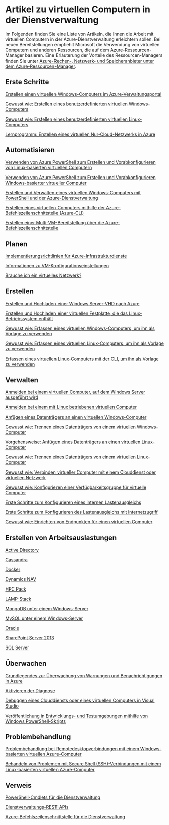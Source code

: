 <properties
	pageTitle="Artikel zu virtuellen Computern in der Dienstverwaltung | Microsoft Azure"
	description="Listet die Artikel zum Erstellen und Verwalten von virtuellen Computern in der Azure-Dienstverwaltung auf."
	services="virtual-machines"
	documentationCenter=""
	authors="dlepow"
	manager="timlt"
	editor=""
	tags="azure-service-management"/>

<tags
	ms.service="virtual-machines"
	ms.devlang="na"
	ms.topic="article"
	ms.tgt_pltfrm="vm-multiple"
	ms.workload="infrastructure-services"
	ms.date="06/30/2015"
	ms.author="danlep"/>

# Artikel zu virtuellen Computern in der Dienstverwaltung
Im Folgenden finden Sie eine Liste von Artikeln, die Ihnen die Arbeit mit virtuellen Computern in der Azure-Dienstverwaltung erleichtern sollen. Bei neuen Bereitstellungen empfiehlt Microsoft die Verwendung von virtuellen Computern und anderen Ressourcen, die auf dem Azure-Ressourcen-Manager basieren. Eine Erläuterung der Vorteile des Ressourcen-Managers finden Sie unter [Azure-Rechen-, Netzwerk- und Speicheranbieter unter dem Azure-Ressourcen-Manager](virtual-machines-azurerm-versus-azuresm.md).

## Erste Schritte

[Erstellen einen virtuellen Windows-Computers im Azure-Verwaltungsportal](virtual-machines-windows-tutorial-classic-portal.md)

[Gewusst wie: Erstellen eines benutzerdefinierten virtuellen Windows-Computers](virtual-machines-windows-create-custom.md)

[Gewusst wie: Erstellen eines benutzerdefinierten virtuellen Linux-Computers](virtual-machines-linux-create-custom.md)

[Lernprogramm: Erstellen eines virtuellen Nur-Cloud-Netzwerks in Azure](create-virtual-network.md)

## Automatisieren

[Verwenden von Azure PowerShell zum Erstellen und Vorabkonfigurieren von Linux-basierten virtuellen Computern](virtual-machines-ps-create-preconfigure-linux-vms.md)

[Verwenden von Azure PowerShell zum Erstellen und Vorabkonfigurieren Windows-basierter virtueller Computer](virtual-machines-ps-create-preconfigure-windows-vms.md)

[Erstellen und Verwalten eines virtuellen Windows-Computers mit PowerShell und der Azure-Dienstverwaltung](virtual-machines-create-windows-powershell-service-manager.md)

[Erstellen eines virtuellen Computers mithilfe der Azure-Befehlszeilenschnittstelle (Azure-CLI)](virtual-machines-xplat-getting-started.md)

[Erstellen einer Multi-VM-Bereitstellung über die Azure-Befehlszeilenschnittstelle](virtual-machines-create-multi-vm-deployment-xplat-cli.md)

## Planen

[Implementierungsrichtlinien für Azure-Infrastrukturdienste](virtual-machines-infrastructure-services-implementation-guidelines.md)

[Informationen zu VM-Konfigurationseinstellungen](https://msdn.microsoft.com/library/azure/dn763935.aspx)

[Brauche ich ein virtuelles Netzwerk?](https://msdn.microsoft.com/library/azure/jj156007.aspx)

## Erstellen

[Erstellen und Hochladen einer Windows Server-VHD nach Azure](virtual-machines-create-upload-vhd-windows-server.md)

[Erstellen und Hochladen einer virtuellen Festplatte, die das Linux-Betriebssystem enthält](virtual-machines-linux-create-upload-vhd.md)

[Gewusst wie: Erfassen eines virtuellen Windows-Computers, um ihn als Vorlage zu verwenden](virtual-machines-capture-image-windows-server.md)


[Gewusst wie: Erfassen eines virtuellen Linux-Computers, um ihn als Vorlage zu verwenden](virtual-machines-linux-capture-image.md)

[Erfassen eines virtuellen Linux-Computers mit der CLI, um ihn als Vorlage zu verwenden](virtual-machines-vm-capture-image-cli.md)


## Verwalten

[Anmelden bei einem virtuellen Computer, auf dem Windows Server ausgeführt wird](virtual-machines-log-on-windows-server.md)

[Anmelden bei einem mit Linux betriebenen virtuellen Computer](virtual-machines-linux-how-to-log-on.md)

[Anfügen eines Datenträgers an einen virtuellen Windows-Computer](storage-windows-attach-disk.md)

[Gewusst wie: Trennen eines Datenträgers von einem virtuellen Windows-Computer](storage-windows-detach-disk.md)

[Vorgehensweise: Anfügen eines Datenträgers an einen virtuellen Linux-Computer](virtual-machines-linux-how-to-attach-disk.md)

[Gewusst wie: Trennen eines Datenträgers von einem virtuellen Linux-Computer](virtual-machines-linux-how-to-detach-disk.md)

[Gewusst wie: Verbinden virtueller Computer mit einem Clouddienst oder virtuellen Netzwerk](cloud-services-connect-virtual-machine.md)

[Gewusst wie: Konfigurieren einer Verfügbarkeitsgruppe für virtuelle Computer](virtual-machines-how-to-configure-availability.md)

[Erste Schritte zum Konfigurieren eines internen Lastenausgleichs](../load-balancer/load-balancer-internal-getstarted.md)

[Erste Schritte zum Konfigurieren des Lastenausgleichs mit Internetzugriff](../load-balancer/load-balancer-internet-getstarted.md)

[Gewusst wie: Einrichten von Endpunkten für einen virtuellen Computer](virtual-machines-set-up-endpoints.md)

## Erstellen von Arbeitsauslastungen

[Active Directory](https://msdn.microsoft.com/library/azure/jj156090.aspx)

[Cassandra](virtual-machines-linux-nodejs-running-cassandra.md)

[Docker](virtual-machines-docker-with-xplat-cli.md)

[Dynamics NAV](https://msdn.microsoft.com/library/azure/dn168977.aspx)

[HPC Pack](https://msdn.microsoft.com/library/azure/dn518135.aspx)

[LAMP-Stack](virtual-machines-linux-install-lamp-stack.md)

[MongoDB unter einem Windows-Server](virtual-machines-install-mongodb-windows-server.md)

[MySQL unter einem Windows-Server](virtual-machines-mysql-windows-server-2008r2.md)

[Oracle](virtual-machines-oracle-azure-virtual-machines.md)

[SharePoint Server 2013](virtual-machines-workload-intranet-sharepoint-farm.md)

[SQL Server](virtual-machines-sql-server-infrastructure-services.md)

## Überwachen

[Grundlegendes zur Überwachung von Warnungen und Benachrichtigungen in Azure](https://msdn.microsoft.com/library/azure/dn306639.aspx)

[Aktivieren der Diagnose](../cloud-services/cloud-services-dotnet-diagnostics.md)

[Debuggen eines Clouddiensts oder eines virtuellen Computers in Visual Studio](https://msdn.microsoft.com/library/azure/ff683670.aspx)

[Veröffentlichung in Entwicklungs- und Testumgebungen mithilfe von Windows PowerShell-Skripts](https://msdn.microsoft.com/library/azure/dn642480.aspx)

## Problembehandlung

[Problembehandlung bei Remotedesktopverbindungen mit einem Windows-basierten virtuellen Azure-Computer](virtual-machines-troubleshoot-remote-desktop-connections.md)

[Behandeln von Problemen mit Secure Shell (SSH)-Verbindungen mit einem Linux-basierten virtuellen Azure-Computer](virtual-machines-troubleshoot-ssh-connections.md)

## Verweis

[PowerShell-Cmdlets für die Dienstverwaltung](https://msdn.microsoft.com/library/azure/dn708504.aspx)

[Dienstverwaltungs-REST-APIs](https://msdn.microsoft.com/library/azure/ee460799.aspx)

[Azure-Befehlszeilenschnittstelle für die Dienstverwaltung](virtual-machines-command-line-tools.md)

<!---HONumber=July15_HO2-->